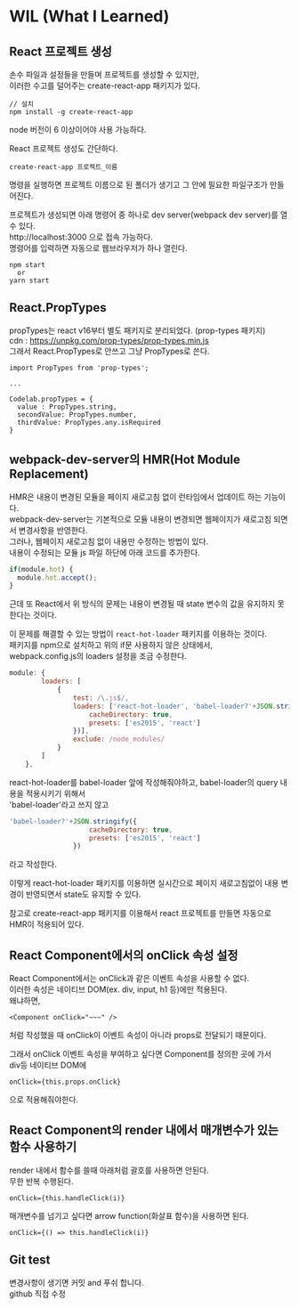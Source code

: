 # WIL (What I Learned)

## React 프로젝트 생성
손수 파일과 설정들을 만들며 프로젝트를 생성할 수 있지만,  
이러한 수고를 덜어주는 create-react-app 패키지가 있다.  
```
// 설치
npm install -g create-react-app
```
node 버전이 6 이상이어야 사용 가능하다.  

React 프로젝트 생성도 간단하다.  
```
create-react-app 프로젝트_이름
```

명령을 실행하면 프로젝트 이름으로 된 폴더가 생기고 그 안에 필요한 파일구조가 만들어진다.  

프로젝트가 생성되면 아래 명령어 중 하나로 dev server(webpack dev server)를 열수 있다.  
http://localhost:3000 으로 접속 가능하다.  
명령어를 입력하면 자동으로 웹브라우저가 하나 열린다.  
```
npm start
  or
yarn start
```


## React.PropTypes
propTypes는 react v16부터 별도 패키지로 분리되었다. (prop-types 패키지)  
cdn : https://unpkg.com/prop-types/prop-types.min.js  
그래서 React.PropTypes로 안쓰고 그냥 PropTypes로 쓴다.  

```
import PropTypes from 'prop-types';

...

Codelab.propTypes = {
  value : PropTypes.string,
  secondValue: PropTypes.number,
  thirdValue: PropTypes.any.isRequired
}
```


## webpack-dev-server의 HMR(Hot Module Replacement)
HMR은 내용이 변경된 모듈을 페이지 새로고침 없이 런타임에서 업데이트 하는 기능이다.  
webpack-dev-server는 기본적으로 모듈 내용이 변경되면 웹페이지가 새로고침 되면서 변경사항을 반영한다.  
그러나, 웹페이지 새로고침 없이 내용만 수정하는 방법이 있다.  
내용이 수정되는 모듈 js 파일 하단에 아래 코드를 추가한다.  
```javascript
if(module.hot) {
  module.hot.accept();
}
```

근데 또 React에서 위 방식의 문제는 내용이 변경될 때 state 변수의 값을 유지하지 못한다는 것이다.  

이 문제를 해결할 수 있는 방법이 ```react-hot-loader``` 패키지를 이용하는 것이다.  
패키지를 npm으로 설치하고 위의 if문 사용하지 않은 상태에서,  
webpack.config.js의 loaders 설정을 조금 수정한다.  
```js
module: {
        loaders: [
            {
                test: /\.js$/,
                loaders: ['react-hot-loader', 'babel-loader?'+JSON.stringify({
                    cacheDirectory: true,
                    presets: ['es2015', 'react']
                })],
                exclude: /node_modules/
            }
        ]
    },
```
react-hot-loader를 babel-loader 앞에 작성해줘야하고, babel-loader의 query 내용을 적용시키기 위해서  
'babel-loader'라고 쓰지 않고  
```js
'babel-loader?'+JSON.stringify({
                    cacheDirectory: true,
                    presets: ['es2015', 'react']
                })
```
라고 작성한다.  

이렇게 react-hot-loader 패키지를 이용하면 실시간으로 페이지 새로고침없이 내용 변경이 반영되면서 state도 유지할 수 있다.  

참고로 create-react-app 패키지를 이용해서 react 프로젝트를 만들면 자동으로 HMR이 적용되어 있다.  



## React Component에서의 onClick 속성 설정
React Component에서는 onClick과 같은 이벤트 속성을 사용할 수 없다.  
이러한 속성은 네이티브 DOM(ex. div, input, h1 등)에만 적용된다.  
왜냐하면,  
```
<Component onClick="~~~" />
```
처럼 작성했을 때 onClick이 이벤트 속성이 아니라 props로 전달되기 때문이다.  

그래서 onClick 이벤트 속성을 부여하고 싶다면 Component를 정의한 곳에 가서  
div등 네이티브 DOM에  
```
onClick={this.props.onClick}
```
으로 적용해줘야한다.  


## React Component의 render 내에서 매개변수가 있는 함수 사용하기
render 내에서 함수를 쓸때 아래처럼 괄호를 사용하면 안된다.  
무한 반복 수행된다.  
```
onClick={this.handleClick(i)}
```

매개변수를 넘기고 싶다면 arrow function(화살표 함수)을 사용하면 된다.  
```
onClick={() => this.handleClick(i)}
```

## Git test
변경사항이 생기면 커밋 and 푸쉬 합니다.  
github 직접 수정
